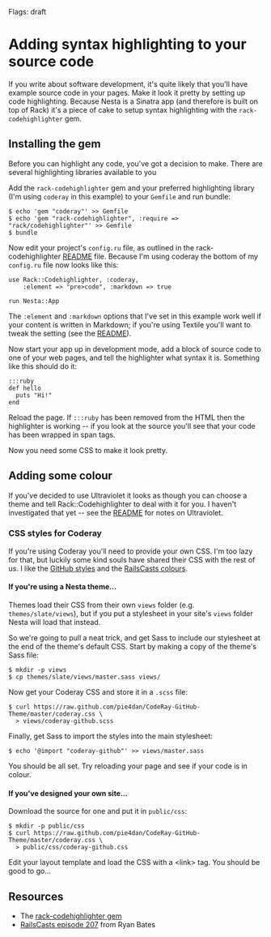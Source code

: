 Flags: draft

# Adding syntax highlighting to your source code

If you write about software development, it's quite likely that you'll have example source code in your pages. Make it look it pretty by setting up code highlighting. Because Nesta is a Sinatra app (and therefore is built on top of Rack) it's a piece of cake to setup syntax highlighting with the `rack-codehighlighter` gem.

## Installing the gem

Before you can highlight any code, you've got a decision to make. There are several highlighting libraries available to you

Add the `rack-codehighlighter` gem and your preferred highlighting library (I'm using `coderay` in this example) to your `Gemfile` and run bundle:

    $ echo 'gem "coderay"' >> Gemfile
    $ echo 'gem "rack-codehighlighter", :require => "rack/codehighlighter"' >> Gemfile
    $ bundle

Now edit your project's `config.ru` file, as outlined in the rack-codehighlighter [README][] file. Because I'm using coderay the bottom of my `config.ru` file now looks like this:

    use Rack::Codehighlighter, :coderay,
        :element => "pre>code", :markdown => true

    run Nesta::App

The `:element` and `:markdown` options that I've set in this example work well if your content is written in Markdown; if you're using Textile you'll want to tweak the setting (see the [README][]).

[README]: https://github.com/wbzyl/rack-codehighlighter/blob/master/README.md

Now start your app up in development mode, add a block of source code to one of your web pages, and tell the highlighter what syntax it is. Something like this should do it:

    :::ruby
    def hello
      puts "Hi!"
    end

Reload the page. If `:::ruby` has been removed from the HTML then the highlighter is working -- if you look at the source you'll see that your code has been wrapped in span tags.

Now you need some CSS to make it look pretty.

## Adding some colour

If you've decided to use Ultraviolet it looks as though you can choose a theme and tell Rack::Codehighlighter to deal with it for you. I haven't investigated that yet -- see the [README][] for notes on Ultraviolet.

### CSS styles for Coderay

If you're using Coderay you'll need to provide your own CSS. I'm too lazy for that, but luckily some kind souls have shared their CSS with the rest of us. I like the [GitHub styles][] and the [RailsCasts colours][railscast].

#### If you're using a Nesta theme...

Themes load their CSS from their own `views` folder (e.g. `themes/slate/views`), but if you put a stylesheet in your site's `views` folder Nesta will load that instead.

So we're going to pull a neat trick, and get Sass to include our stylesheet at the end of the theme's default CSS. Start by making a copy of the theme's Sass file:

    $ mkdir -p views
    $ cp themes/slate/views/master.sass views/

Now get your Coderay CSS and store it in a `.scss` file:

    $ curl https://raw.github.com/pie4dan/CodeRay-GitHub-Theme/master/coderay.css \ 
      > views/coderay-github.scss

Finally, get Sass to import the styles into the main stylesheet:

    $ echo '@import "coderay-github"' >> views/master.sass

You should be all set. Try reloading your page and see if your code is in colour.

#### If you've designed your own site...

Download the source for one and put it in `public/css`:

    $ mkdir -p public/css
    $ curl https://raw.github.com/pie4dan/CodeRay-GitHub-Theme/master/coderay.css \ 
      > public/css/coderay-github.css

[GitHub styles]: https://github.com/pie4dan/CodeRay-GitHub-Theme

Edit your layout template and load the CSS with a &lt;link&gt; tag. You should be good to go...

## Resources

* The [rack-codehighlighter gem][gem]
* [RailsCasts episode 207][railscast] from Ryan Bates

[gem]: https://github.com/wbzyl/rack-codehighlighter
[railscast]: http://railscasts.com/episodes/207-syntax-highlighting
